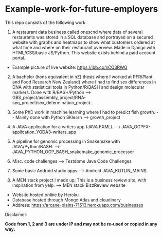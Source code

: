 # Example-work-for-future-employers
This repo consists of the following work:

1. A restaurant data business called onescnd where data of several restaurants was stored in a SQL database and portrayed on a secured website with graphs and heatmaps to show what customers ordered at what time and where on their restaurant overview. Made in Django with HTML/CSS/basic JS/Python. This website exists behind a paid account portal. 

- Example picture of live website: https://ibb.co/xCQ3RWQ

2. A bachelor (hons equivalent in nZ) thesis where I worked at PFR(Plant and Food Research New Zealand) where I had to find sex differences in DNA with statistical tools in Python/R/BASH and design molecular markers. Done with R/BASH/Python --> GBS_project/assembly_project/RNA-seq_project/sex_determination_project.

3. Some PhD work in machine learning where I had to predict fish growth. -- Mainly done with Python SKlearn --> growth_project

4. A JAVA application for a writers app (JAVA FXML). --> JAVA_OOPFX-application_YODA3-writers_app
 
5. A pipeline for genomic processing in Snakemake with JAVA/Python/BASH. --> JAVA_PYTHON_OOP_BASH_snakemake_genomic_processor

6. Misc. code challenges --> Testdome Java Code Challenges

7. Some basic Android studio apps --> Android JAVA_KOTLIN_MAINS

8. A MEN stack project I made up; This is a business review site, with inspiration from yelp. --> MEN stack BizzReview website
- Website hosted online by Heroku
- Database hosted through Mongo Atlas and cloudinary
- Address: https://arcane-plains-71513.herokuapp.com/businesses

Disclaimer:

<b>Code from 1, 2 and 3 are under IP and may not be re-used or copied in any way.</b>
